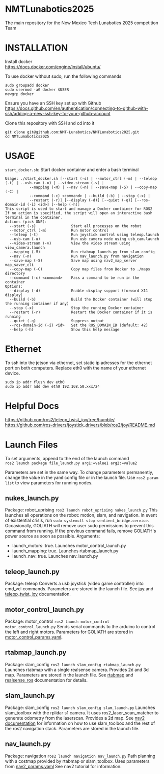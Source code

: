 # NMTLunabotics2025
The main repository for the New Mexico Tech Lunabotics 2025 competition Team

# INSTALLATION

Install docker  
<https://docs.docker.com/engine/install/ubuntu/>  

To use docker without sudo, run the following commands  
```
sudo groupadd docker
sudo usermod -aG docker $USER
newgrp docker
```

Ensure you have an SSH key set up with Github  
<https://docs.github.com/en/authentication/connecting-to-github-with-ssh/adding-a-new-ssh-key-to-your-github-account>  

Clone this repository with SSH and cd into it  
```
git clone git@github.com:NMT-Lunabotics/NMTLunabotics2025.git
cd NMTLunabotics2025
```

# USAGE

`start_docker.sh`: Start docker container and enter a bash terminal  
```
Usage: ./start_docker.sh [--start (-s) | --motor_ctrl (-m) | --teleop (-t) | --usb-cam (-u) | --video-stream (-v) |
           --mapping (-M) | --nav (-n) | --save-map (-S) | --copy-map (-C) |
           --command (-c) <command> | --build (-b) | --stop (-x) |
           --restart (-r)] [--display (-d)] [--quiet (-q)] [--ros-domain-id (-i) <id>] [--help (-h)]
This script is used to start and manage a Docker container for ROS2
If no action is specified, the script will open an interactive bash terminal in the container.
Actions (pick ONE):
  --start (-s)                Start all processes on the robot
  --motor_ctrl (-m)           Run motor control
  --teleop (-t)               Run joystick control using teleop.launch
  --usb-cam (-u)              Run usb camera node using usb_cam.launch
  --video-stream (-v)         View the video stream using view_camera.launch
  --mapping (-M)              Run rtabmap_launch.py from slam_config
  --nav (-n)                  Run nav_launch.py from navigation
  --save-map (-S)             Save map using nav2_map_server map_saver_cli
  --copy-map (-C)             Copy map files from Docker to ./maps directory
  --command (-c) <command>    Pass a command to be run in the container
Options:
  --display (-d)              Enable display support (forward X11 display)
  --build (-b)                Build the Docker container (will stop the running container if any)
  --stop (-x)                 Stop the running Docker container
  --restart (-r)              Restart the Docker container if it is running
  --quiet (-q)                Suppress output
  --ros-domain-id (-i) <id>   Set the ROS_DOMAIN_ID (default: 42)
  --help (-h)                 Show this help message
```

# Ethernet
To ssh into the jetson via ethernet, set static ip adresses for the ethernet port on both computers. Replace eth0 with the name of your ethernet device.
```
sudo ip addr flush dev eth0
sudo ip addr add dev eth0 192.168.50.xxx/24
```

# Helpful Docs
<https://github.com/ros2/teleop_twist_joy/tree/humble/>
<https://github.com/ros-drivers/joystick_drivers/blob/ros2/joy/README.md>

# Launch Files

To set arguments, append to the end of the launch command  
`ros2 launch package file_launch.py arg1:=value1 arg2:=value2`

Parameters are set in the same way. To change parameters permanently, change the value in the yaml config file or in the launch file.
Use `ros2 param list` to view parameters for running nodes.

## nukes_launch.py
Package: robot_uprising
`ros2 launch robot_uprising nukes_launch.py`
This launches all operations on the robot: motion, slam, and navigation. In event of existential crisis, run `sudo systemctl stop sentient_bridge.service`. Occasionally, GOLIATH will remove user sudo permissions to prevent this command from running. If the previous command fails, remove GOLIATH's power source as soon as possible.
Arguments:
 - launch_motors: true. Launches motor_control_launch.py
 - launch_mapping: true. Launches rtabmap_launch.py
 - launch_nav: true. Launches nav_launch.py

## teleop_launch.py
Package: teleop
Converts a usb joystick (video game controller) into cmd_vel commands. Parameters are stored in the launch file. See [joy](https://github.com/ros-drivers/joystick_drivers/tree/ros2/joy) and [teleop_twist_joy](https://github.com/ros2/teleop_twist_joy/tree/humble/) documentation.

## motor_control_launch.py
Package: motor_control
`ros2 launch motor_control motor_control_launch.py`
Sends serial commands to the arduino to control the left and right motors. Parameters for GOLIATH are stored in [motor_control_params.yaml](ros2_ws/src/motor_control/config/motor_control_params.yaml).

## rtabmap_launch.py
Package: slam_config
`ros2 launch slam_config rtabmap_launch.py`
Launches rtabmap with a single realsense camera. Provides 2d and 3d map. Parameters are stored in the launch file. See [rtabmap](https://github.com/introlab/rtabmap_ros/tree/ros2) and [realsense_ros](https://github.com/IntelRealSense/realsense-ros) documentation for details.

## slam_launch.py
Package: slam_config
`ros2 launch slam_config slam_launch.py`
Launches slam_toolbox with the rplidar s1 camera. It uses ros2_laser_scan_matcher to generate odometry from the laserscan. Provides a 2d map. See [nav2 documentation](https://docs.nav2.org/tutorials/index.html) for information on how to use slam_toolbox and the rest of the ros2 navigation stack. Parameters are stored in the launch file.

## nav_launch.py
Package: navigation
`ros2 launch navigation nav_launch.py`
Path planning with a costmap provided by rtabmap or slam_toolbox. Uses parameters from [nav2_params.yaml](ros2_ws/src/navigation/config/nav2_params.yaml) See nav2 tutorial for information.

